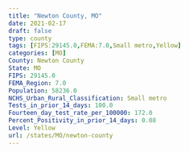 ```yaml
---
title: "Newton County, MO"
date: 2021-02-17
draft: false
type: county
tags: [FIPS:29145.0,FEMA:7.0,Small metro,Yellow]
categories: [MO]
County: Newton County
State: MO
FIPS: 29145.0
FEMA_Region: 7.0
Population: 58236.0
NCHS_Urban_Rural_Classification: Small metro
Tests_in_prior_14_days: 100.0
Fourteen_day_test_rate_per_100000: 172.0
Percent_Positivity_in_prior_14_days: 0.08
Level: Yellow
url: /states/MO/newton-county
---
```



